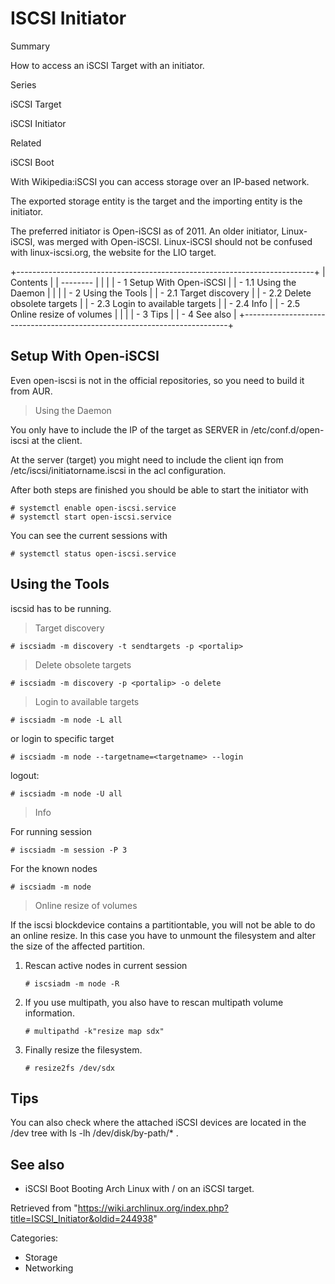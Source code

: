 ISCSI Initiator
===============

Summary

How to access an iSCSI Target with an initiator.

Series

iSCSI Target

iSCSI Initiator

Related

iSCSI Boot

With Wikipedia:iSCSI you can access storage over an IP-based network.

The exported storage entity is the target and the importing entity is
the initiator.

The preferred initiator is Open-iSCSI as of 2011. An older initiator,
Linux-iSCSI, was merged with Open-iSCSI. Linux-iSCSI should not be
confused with linux-iscsi.org, the website for the LIO target.

+--------------------------------------------------------------------------+
| Contents                                                                 |
| --------                                                                 |
|                                                                          |
| -   1 Setup With Open-iSCSI                                              |
|     -   1.1 Using the Daemon                                             |
|                                                                          |
| -   2 Using the Tools                                                    |
|     -   2.1 Target discovery                                             |
|     -   2.2 Delete obsolete targets                                      |
|     -   2.3 Login to available targets                                   |
|     -   2.4 Info                                                         |
|     -   2.5 Online resize of volumes                                     |
|                                                                          |
| -   3 Tips                                                               |
| -   4 See also                                                           |
+--------------------------------------------------------------------------+

Setup With Open-iSCSI
---------------------

Even open-iscsi is not in the official repositories, so you need to
build it from AUR.

> Using the Daemon

You only have to include the IP of the target as SERVER in
/etc/conf.d/open-iscsi at the client.

At the server (target) you might need to include the client iqn from
/etc/iscsi/initiatorname.iscsi in the acl configuration.

After both steps are finished you should be able to start the initiator
with

    # systemctl enable open-iscsi.service
    # systemctl start open-iscsi.service

You can see the current sessions with

    # systemctl status open-iscsi.service

Using the Tools
---------------

iscsid has to be running.

> Target discovery

    # iscsiadm -m discovery -t sendtargets -p <portalip>

> Delete obsolete targets

    # iscsiadm -m discovery -p <portalip> -o delete

> Login to available targets

    # iscsiadm -m node -L all

or login to specific target

    # iscsiadm -m node --targetname=<targetname> --login

logout:

    # iscsiadm -m node -U all

> Info

For running session

    # iscsiadm -m session -P 3

For the known nodes

    # iscsiadm -m node

> Online resize of volumes

If the iscsi blockdevice contains a partitiontable, you will not be able
to do an online resize. In this case you have to unmount the filesystem
and alter the size of the affected partition.

1.  Rescan active nodes in current session

        # iscsiadm -m node -R

2.  If you use multipath, you also have to rescan multipath volume
    information.

        # multipathd -k"resize map sdx"

3.  Finally resize the filesystem.

        # resize2fs /dev/sdx

Tips
----

You can also check where the attached iSCSI devices are located in the
/dev tree with ls -lh /dev/disk/by-path/* .

See also
--------

-   iSCSI Boot Booting Arch Linux with / on an iSCSI target.

Retrieved from
"https://wiki.archlinux.org/index.php?title=ISCSI_Initiator&oldid=244938"

Categories:

-   Storage
-   Networking
